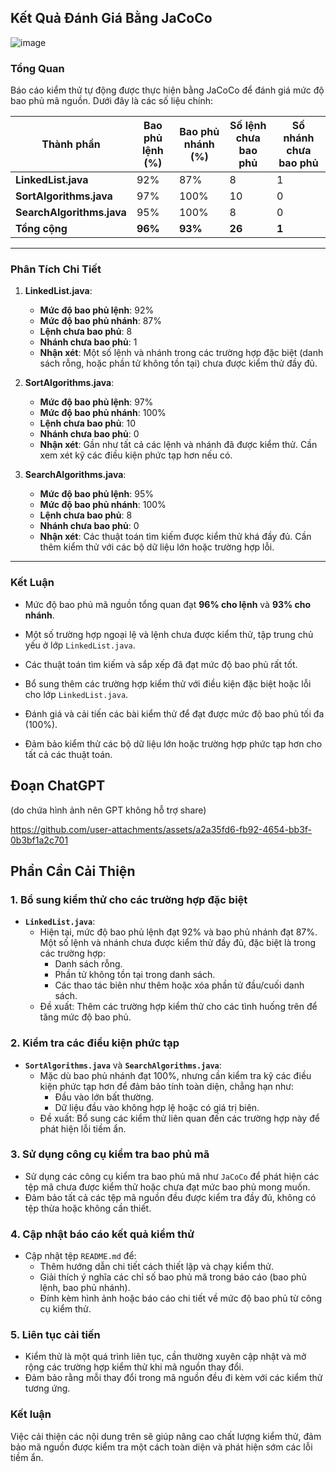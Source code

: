## Kết Quả Đánh Giá Bằng JaCoCo

![image](https://github.com/user-attachments/assets/2294e263-a1d4-41a6-93a4-38d21fc42062)


### Tổng Quan
Báo cáo kiểm thử tự động được thực hiện bằng JaCoCo để đánh giá mức độ bao phủ mã nguồn. Dưới đây là các số liệu chính:

| Thành phần              | Bao phủ lệnh (%) | Bao phủ nhánh (%) | Số lệnh chưa bao phủ | Số nhánh chưa bao phủ |
|-------------------------|------------------|-------------------|----------------------|-----------------------|
| **LinkedList.java**     | 92%              | 87%               | 8                    | 1                     |
| **SortAlgorithms.java** | 97%              | 100%              | 10                   | 0                     |
| **SearchAlgorithms.java** | 95%            | 100%              | 8                    | 0                     |
| **Tổng cộng**           | **96%**          | **93%**           | **26**               | **1**                 |

---

### Phân Tích Chi Tiết

1. **LinkedList.java**:
   - **Mức độ bao phủ lệnh**: 92%
   - **Mức độ bao phủ nhánh**: 87%
   - **Lệnh chưa bao phủ**: 8
   - **Nhánh chưa bao phủ**: 1
   - **Nhận xét**: Một số lệnh và nhánh trong các trường hợp đặc biệt (danh sách rỗng, hoặc phần tử không tồn tại) chưa được kiểm thử đầy đủ.

2. **SortAlgorithms.java**:
   - **Mức độ bao phủ lệnh**: 97%
   - **Mức độ bao phủ nhánh**: 100%
   - **Lệnh chưa bao phủ**: 10
   - **Nhánh chưa bao phủ**: 0
   - **Nhận xét**: Gần như tất cả các lệnh và nhánh đã được kiểm thử. Cần xem xét kỹ các điều kiện phức tạp hơn nếu có.

3. **SearchAlgorithms.java**:
   - **Mức độ bao phủ lệnh**: 95%
   - **Mức độ bao phủ nhánh**: 100%
   - **Lệnh chưa bao phủ**: 8
   - **Nhánh chưa bao phủ**: 0
   - **Nhận xét**: Các thuật toán tìm kiếm được kiểm thử khá đầy đủ. Cần thêm kiểm thử với các bộ dữ liệu lớn hoặc trường hợp lỗi.

---

### Kết Luận

- Mức độ bao phủ mã nguồn tổng quan đạt **96% cho lệnh** và **93% cho nhánh**.
- Một số trường hợp ngoại lệ và lệnh chưa được kiểm thử, tập trung chủ yếu ở lớp `LinkedList.java`.
- Các thuật toán tìm kiếm và sắp xếp đã đạt mức độ bao phủ rất tốt.


- Bổ sung thêm các trường hợp kiểm thử với điều kiện đặc biệt hoặc lỗi cho lớp `LinkedList.java`.
- Đánh giá và cải tiến các bài kiểm thử để đạt được mức độ bao phủ tối đa (100%).
- Đảm bảo kiểm thử các bộ dữ liệu lớn hoặc trường hợp phức tạp hơn cho tất cả các thuật toán.

## Đoạn ChatGPT
(do chứa hình ảnh nên GPT không hỗ trợ share)

https://github.com/user-attachments/assets/a2a35fd6-fb92-4654-bb3f-0b3bf1a2c701

## Phần Cần Cải Thiện

### 1. Bổ sung kiểm thử cho các trường hợp đặc biệt
- **`LinkedList.java`**: 
  - Hiện tại, mức độ bao phủ lệnh đạt 92% và bao phủ nhánh đạt 87%. Một số lệnh và nhánh chưa được kiểm thử đầy đủ, đặc biệt là trong các trường hợp:
    - Danh sách rỗng.
    - Phần tử không tồn tại trong danh sách.
    - Các thao tác biên như thêm hoặc xóa phần tử đầu/cuối danh sách.
  - Đề xuất: Thêm các trường hợp kiểm thử cho các tình huống trên để tăng mức độ bao phủ.

### 2. Kiểm tra các điều kiện phức tạp
- **`SortAlgorithms.java`** và **`SearchAlgorithms.java`**:
  - Mặc dù bao phủ nhánh đạt 100%, nhưng cần kiểm tra kỹ các điều kiện phức tạp hơn để đảm bảo tính toàn diện, chẳng hạn như:
    - Đầu vào lớn bất thường.
    - Dữ liệu đầu vào không hợp lệ hoặc có giá trị biên.
  - Đề xuất: Bổ sung các kiểm thử liên quan đến các trường hợp này để phát hiện lỗi tiềm ẩn.

### 3. Sử dụng công cụ kiểm tra bao phủ mã
- Sử dụng các công cụ kiểm tra bao phủ mã như `JaCoCo` để phát hiện các tệp mã chưa được kiểm thử hoặc chưa đạt mức bao phủ mong muốn.
- Đảm bảo tất cả các tệp mã nguồn đều được kiểm tra đầy đủ, không có tệp thừa hoặc không cần thiết.

### 4. Cập nhật báo cáo kết quả kiểm thử
- Cập nhật tệp `README.md` để:
  - Thêm hướng dẫn chi tiết cách thiết lập và chạy kiểm thử.
  - Giải thích ý nghĩa các chỉ số bao phủ mã trong báo cáo (bao phủ lệnh, bao phủ nhánh).
  - Đính kèm hình ảnh hoặc báo cáo chi tiết về mức độ bao phủ từ công cụ kiểm thử.

### 5. Liên tục cải tiến
- Kiểm thử là một quá trình liên tục, cần thường xuyên cập nhật và mở rộng các trường hợp kiểm thử khi mã nguồn thay đổi.
- Đảm bảo rằng mỗi thay đổi trong mã nguồn đều đi kèm với các kiểm thử tương ứng.

### Kết luận
Việc cải thiện các nội dung trên sẽ giúp nâng cao chất lượng kiểm thử, đảm bảo mã nguồn được kiểm tra một cách toàn diện và phát hiện sớm các lỗi tiềm ẩn.

